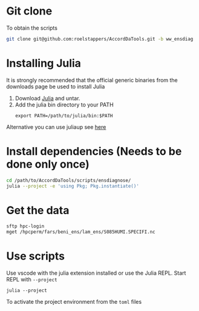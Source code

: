# Git clone 

To obtain the scripts

```bash 
git clone git@github.com:roelstappers/AccordDaTools.git -b ww_ensdiag 
```


# Installing Julia 

It is strongly recommended that the official generic binaries from the downloads page be used to install Julia

1. Download [Julia](https://julialang.org/downloads/#current_stable_release) and untar.
2. Add the julia bin directory to your PATH
   ```
   export PATH=/path/to/julia/bin:$PATH
   ```

Alternative you can use juliaup see [here](https://julialang.org/downloads/)

# Install dependencies (Needs to be done only once)


```bash
cd /path/to/AccordDaTools/scripts/ensdiagnose/
julia --project -e 'using Pkg; Pkg.instantiate()'
```

# Get the data 


```bash 
sftp hpc-login 
mget /hpcperm/fars/beni_ens/lam_ens/S085HUMI.SPECIFI.nc
```

# Use scripts 

Use vscode with the julia extension installed or use the Julia REPL. Start REPL with `--project`   

```
julia --project 
```

To activate the project environment from the `toml` files  

